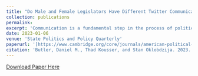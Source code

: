 ```yaml
---
title: "Do Male and Female Legislators Have Different Twitter Communication Styles?"
collection: publications
permalink: 
excerpt: 'Communication is a fundamental step in the process of political representation, and an influential stream of research hypothesizes that male and female politicians talk to their constituents in very different ways. To build the broad dataset necessary for this analysis, we harness the massive trove of communication by American politicians through Twitter. We adopt a supervised learning approach that begins with the hand coding of over 10,000 tweets and then use these to train machine learning algorithms to categorize the full corpus of over three million tweets sent by the lower house state legislators who were serving in the summer of 2017. Our results provide insights into politicians’ behavior and the consequence of women’s underrepresentation on what voters learn about legislative activity.'
date: 2023-01-06
venue: 'State Politics and Policy Quarterly'
paperurl: '[https://www.cambridge.org/core/journals/american-political-science-review/article/dark-parties-unveiling-nonparty-communities-in-american-political-campaigns/9576CD955EE490DD6555439FC1E34E71](https://www.cambridge.org/core/journals/state-politics-and-policy-quarterly/article/do-male-and-female-legislators-have-different-twitter-communication-styles/7DA632E453AD9A924FE9DD42A315B112)'
citation: 'Butler, Daniel M., Thad Kousser, and Stan Oklobdzija. 2023. “Do Male and Female Legislators Have Different Twitter Communication Styles?” State Politics & Policy Quarterly: 1–23. doi: 10.1017/spq.2022.16.'
---
```

[Download Paper Here](https://github.com/StanOkl/StanOkl.github.io/blob/master/files/dark-parties-unveiling-nonparty-communities-in-american-political-campaigns.pdf)
